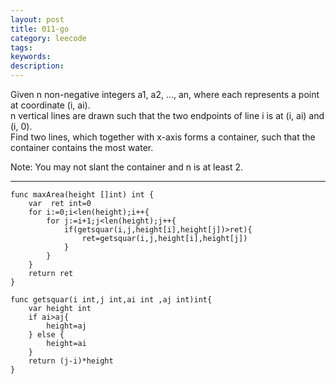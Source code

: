 ```yaml
---
layout: post
title: 011-go
category: leecode
tags: 
keywords: 
description: 
---
```


Given n non-negative integers a1, a2, ..., an, where each represents a point at coordinate (i, ai).  
n vertical lines are drawn such that the two endpoints of line i is at (i, ai) and (i, 0).  
Find two lines, which together with x-axis forms a container, such that the container contains the most water.

Note: You may not slant the container and n is at least 2.

----------

    func maxArea(height []int) int {
    	var  ret int=0
    	for i:=0;i<len(height);i++{
    		for j:=i+1;j<len(height);j++{
    			if(getsquar(i,j,height[i],height[j])>ret){
    				ret=getsquar(i,j,height[i],height[j])
    			}
    		}
    	}
    	return ret
    }
    
    func getsquar(i int,j int,ai int ,aj int)int{
    	var height int
    	if ai>aj{
    		height=aj
    	} else {
    		height=ai
    	}
    	return (j-i)*height
    }